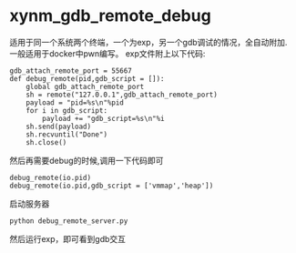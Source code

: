 # xynm_gdb_remote_debug
适用于同一个系统两个终端，一个为exp，另一个gdb调试的情况，全自动附加.
一般适用于docker中pwn编写。
exp文件附上以下代码:
```
gdb_attach_remote_port = 55667
def debug_remote(pid,gdb_script = []):
    global gdb_attach_remote_port
    sh = remote("127.0.0.1",gdb_attach_remote_port)
    payload = "pid=%s\n"%pid
    for i in gdb_script:
        payload += "gdb_script=%s\n"%i
    sh.send(payload)
    sh.recvuntil("Done")
    sh.close()
```
然后再需要debug的时候,调用一下代码即可
```
debug_remote(io.pid)
debug_remote(io.pid,gdb_script = ['vmmap','heap'])
```

启动服务器
```
python debug_remote_server.py
```
然后运行exp，即可看到gdb交互

